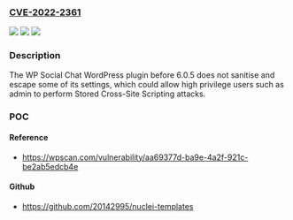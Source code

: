 ### [CVE-2022-2361](https://cve.mitre.org/cgi-bin/cvename.cgi?name=CVE-2022-2361)
![](https://img.shields.io/static/v1?label=Product&message=WP%20Social%20Chat%20%E2%80%93%20Click%20To%20Chat%20App&color=blue)
![](https://img.shields.io/static/v1?label=Version&message=6.0.5%3C%206.0.5%20&color=brighgreen)
![](https://img.shields.io/static/v1?label=Vulnerability&message=CWE-79%20Cross-Site%20Scripting%20(XSS)&color=brighgreen)

### Description

The WP Social Chat WordPress plugin before 6.0.5 does not sanitise and escape some of its settings, which could allow high privilege users such as admin to perform Stored Cross-Site Scripting attacks.

### POC

#### Reference
- https://wpscan.com/vulnerability/aa69377d-ba9e-4a2f-921c-be2ab5edcb4e

#### Github
- https://github.com/20142995/nuclei-templates

